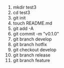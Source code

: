 1. mkdir test3
2. cd test3
3. git init
4. touch README.md
5. git add -A
6. git commit -m "v0.1.0"
7. git branch develop
8. git branch hotfix
9. git checkout develop
10. git branch release
11. git branch feature
